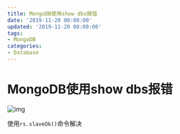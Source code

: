 ```yaml
---
title: MongoDB使用show dbs报错
date: '2019-11-20 00:00:00'
updated: '2019-11-20 00:00:00'
tags:
- MongoDB
categories:
- Database
---
```

# MongoDB使用show dbs报错

![img](https://gitee.com/swang-harbin/pic-bed/raw/master/images/2021/20210222193812.png)

使用`rs.slaveOk()`命令解决
